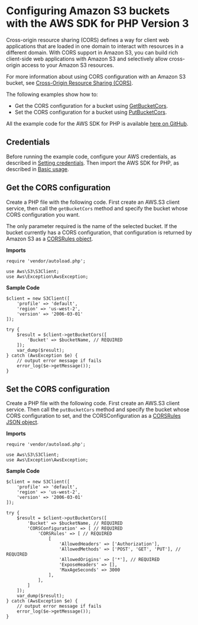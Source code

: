 # Configuring Amazon S3 buckets with the AWS SDK for PHP Version 3<a name="s3-examples-configuring-a-bucket"></a>

Cross\-origin resource sharing \(CORS\) defines a way for client web applications that are loaded in one domain to interact with resources in a different domain\. With CORS support in Amazon S3, you can build rich client\-side web applications with Amazon S3 and selectively allow cross\-origin access to your Amazon S3 resources\.

For more information about using CORS configuration with an Amazon S3 bucket, see [Cross\-Origin Resource Sharing \(CORS\)](https://docs.aws.amazon.com/AmazonS3/latest/dev/cors.html)\.

The following examples show how to:
+ Get the CORS configuration for a bucket using [GetBucketCors](https://docs.aws.amazon.com/aws-sdk-php/v3/api/api-s3-2006-03-01.html#getbucketcors)\.
+ Set the CORS configuration for a bucket using [PutBucketCors](https://docs.aws.amazon.com/aws-sdk-php/v3/api/api-s3-2006-03-01.html#putbucketcors)\.

All the example code for the AWS SDK for PHP is available [here on GitHub](https://github.com/awsdocs/aws-doc-sdk-examples/tree/main/php/example_code)\.

## Credentials<a name="credentials"></a>

Before running the example code, configure your AWS credentials, as described in [Setting credentials](guide_credentials.md)\. Then import the AWS SDK for PHP, as described in [Basic usage](getting-started_basic-usage.md)\.

## Get the CORS configuration<a name="get-the-cors-configuration"></a>

Create a PHP file with the following code\. First create an AWS\.S3 client service, then call the `getBucketCors` method and specify the bucket whose CORS configuration you want\.

The only parameter required is the name of the selected bucket\. If the bucket currently has a CORS configuration, that configuration is returned by Amazon S3 as a [CORSRules object](https://docs.aws.amazon.com/aws-sdk-php/v3/api/api-s3-2006-03-01.html#shape-corsrule)\.

 **Imports** 

```
require 'vendor/autoload.php';

use Aws\S3\S3Client;  
use Aws\Exception\AwsException;
```

 **Sample Code** 

```
$client = new S3Client([
    'profile' => 'default',
    'region' => 'us-west-2',
    'version' => '2006-03-01'
]);

try {
    $result = $client->getBucketCors([
        'Bucket' => $bucketName, // REQUIRED
    ]);
    var_dump($result);
} catch (AwsException $e) {
    // output error message if fails
    error_log($e->getMessage());
}
```

## Set the CORS configuration<a name="set-the-cors-configuration"></a>

Create a PHP file with the following code\. First create an AWS\.S3 client service\. Then call the `putBucketCors` method and specify the bucket whose CORS configuration to set, and the CORSConfiguration as a [CORSRules JSON object](https://docs.aws.amazon.com/aws-sdk-php/v3/api/api-s3-2006-03-01.html#shape-corsrule)\.

 **Imports** 

```
require 'vendor/autoload.php';

use Aws\S3\S3Client;  
use Aws\Exception\AwsException;
```

 **Sample Code** 

```
$client = new S3Client([
    'profile' => 'default',
    'region' => 'us-west-2',
    'version' => '2006-03-01'
]);

try {
    $result = $client->putBucketCors([
        'Bucket' => $bucketName, // REQUIRED
        'CORSConfiguration' => [ // REQUIRED
            'CORSRules' => [ // REQUIRED
                [
                    'AllowedHeaders' => ['Authorization'],
                    'AllowedMethods' => ['POST', 'GET', 'PUT'], // REQUIRED
                    'AllowedOrigins' => ['*'], // REQUIRED
                    'ExposeHeaders' => [],
                    'MaxAgeSeconds' => 3000
                ],
            ],
        ]
    ]);
    var_dump($result);
} catch (AwsException $e) {
    // output error message if fails
    error_log($e->getMessage());
}
```